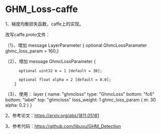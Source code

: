 # GHM_Loss-caffe

1、梯度均衡损失函数，caffe上的实现。

   改写caffe.proto文件：
   
   （1）、增加  message LayerParameter { optional GhmcLossParameter ghmc_loss_param = 160;}
   
   （2）、增加  message GhmcLossParameter {
   
          optional uint32 m = 1 [default = 30];
          
          optional float alpha = 2 [default = 0.0];
        }
        
   （3）、使用：    layer {
                    name: "ghmcloss"
                    type: "GhmcLoss"
                    bottom: "fc6"
                    bottom: "label"
                    top: "ghmcloss"
                    loss_weight: 1
                    ghmc_loss_param {
                    m: 30
                    alpha: 0.2
                     }
                  }


2、参考论文：https://arxiv.org/abs/1811.05181


3、参考代码：https://github.com/libuyu/GHM_Detection
